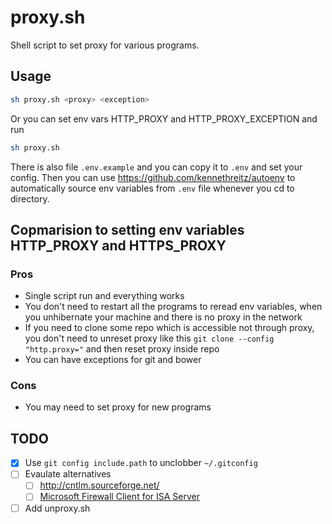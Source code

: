 # proxy.sh

Shell script to set proxy for various programs.

## Usage

```bash
sh proxy.sh <proxy> <exception>
```

Or you can set env vars HTTP_PROXY and HTTP_PROXY_EXCEPTION and run

```bash
sh proxy.sh
```

There is also file `.env.example` and you can copy it to `.env` and set your config. Then you can use https://github.com/kennethreitz/autoenv to automatically source env variables from `.env` file whenever you cd to directory.


## Copmarision to setting env variables HTTP_PROXY and HTTPS_PROXY

### Pros

- Single script run and everything works
- You don't need to restart all the programs to reread env variables, when you unhibernate your machine and there is no proxy in the network
- If you need to clone some repo which is accessible not through proxy, you don't need to unreset proxy like this `git clone --config "http.proxy="` and then reset proxy inside repo
- You can have exceptions for git and bower

### Cons

- You may need to set proxy for new programs

## TODO


- [x] Use `git config include.path` to unclobber `~/.gitconfig`
- [ ] Evaulate alternatives
  - [ ] http://cntlm.sourceforge.net/
  - [ ] [Microsoft Firewall Client for ISA Server](https://www.microsoft.com/en-us/download/details.aspx?id=10193)
- [ ] Add unproxy.sh
